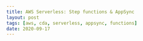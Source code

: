 ```yaml
---
title: AWS Serverless: Step functions & AppSync
layout: post
tags: [aws, cda, serverless, appsync, functions]
date: 2020-09-17
---
```

